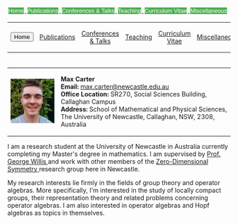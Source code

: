 <html>
<head>
<style>
.button {
  background-color: #4CAF50; /* Green */
  border: none;
  color: white;
  padding: 0px 0px;
  text-align: center;
  text-decoration: none;
  display: inline-block;
  font-size: 13px;
  margin: 4px 2px;
  cursor: pointer;
}

.button1 {
  background-color: white; 
  color: black; 
  border: 2px solid #4CAF50;
}

.button2 {
  background-color: white; 
  color: black; 
  border: 2px solid #008CBA;
}

.button3 {
  background-color: white; 
  color: black; 
  border: 2px solid #f44336;
}

.button4 {
  background-color: white;
  color: black;
  border: 2px solid #e7e7e7;
}

.button5 {
  background-color: white;
  color: black;
  border: 2px solid #555555;
}
</style>
</head>
<body>

<a href="https://max-carter-math.github.io/"> <button class="button button1"> Home </button> </a><!--
--><a href="./publications.html"> <button class="button button1"> Publications </button> </a><!--
--><a href="./conf_talks.html"> <button class="button button1"> Conferences & Talks </button> </a><!--
--><a href="./teaching.html"> <button class="button button1"> Teaching </button> </a><!--
--><a href="./CV.pdf"> <button class="button button1"> Curriculum Vitae </button> </a><!--
--><a href="./other.html"> <button class="button button1"> Miscellaneous </button> </a> 

</body>
</html>

<table>

<td style="text-align: center; vertical-align: middle;">

<form action="https://max-carter-math.github.io">
    <input type="submit" value="Home" />
</form>

</td> 

<td style="text-align: center; vertical-align: middle;">

<a href="./publications.html"> Publications </a>

</td> 

<td style="text-align: center; vertical-align: middle;">

<a href="./conf_talks.html"> Conferences & Talks </a>

</td> 

<td style="text-align: center; vertical-align: middle;">

<a href="./teaching.html"> Teaching </a>

</td> 

<td style="text-align: center; vertical-align: middle;">

<a href="./CV.pdf"> Curriculum Vitae </a>

</td> 

<td style="text-align: center; vertical-align: middle;">

<a href="./other.html"> Miscellaneous </a>

</td> 

</table>

<table style="border-collapse: collapse; border: none; padding: 20px 0px 0px 0px">
  
<td style="border: 0px;"> 
    
<img src="./Headshot.jpeg" width="145"> 
    
</td> 
    
<td style="border: 0px;"> 
    
<b> Max Carter </b> <br/> <b> Email: </b> max.carter@newcastle.edu.au <br/> <b> Office Location:</b> SR270, Social Sciences Building, Callaghan Campus <br/> <b>Address:</b> School of Mathematical and Physical Sciences, <br/> The University of Newcastle, Callaghan, NSW, 2308, Australia

</td>

</table>
        
I am a research student at the University of Newcastle in Australia currently completing my Master's degree in mathematics. I am supervised by <a href="https://www.newcastle.edu.au/profile/george-willis#career"> Prof. George Willis </a> and work with other members of the <a href="https://zerodimensional.group/"> Zero-Dimensional Symmetry </a> research group here in Newcastle. 

My research interests lie firmly in the fields of group theory and operator algebras. More specifically, I'm interested in the study of locally compact groups, their representation theory and related problems concerning operator algebras. I am also interested in operator algebras and Hopf algebras as topics in themselves.

